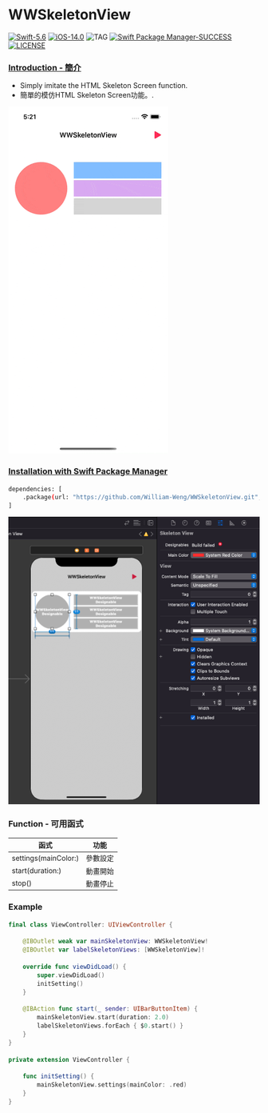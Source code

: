 # WWSkeletonView
[![Swift-5.6](https://img.shields.io/badge/Swift-5.6-orange.svg?style=flat)](https://developer.apple.com/swift/) [![iOS-14.0](https://img.shields.io/badge/iOS-14.0-pink.svg?style=flat)](https://developer.apple.com/swift/) ![TAG](https://img.shields.io/github/v/tag/William-Weng/WWSkeletonView) [![Swift Package Manager-SUCCESS](https://img.shields.io/badge/Swift_Package_Manager-SUCCESS-blue.svg?style=flat)](https://developer.apple.com/swift/) [![LICENSE](https://img.shields.io/badge/LICENSE-MIT-yellow.svg?style=flat)](https://developer.apple.com/swift/)

### [Introduction - 簡介](https://swiftpackageindex.com/William-Weng)
- Simply imitate the HTML Skeleton Screen function.
- 簡單的模仿HTML Skeleton Screen功能。.

![](./Example.gif)

### [Installation with Swift Package Manager](https://medium.com/彼得潘的-swift-ios-app-開發問題解答集/使用-spm-安裝第三方套件-xcode-11-新功能-2c4ffcf85b4b)

```bash
dependencies: [
    .package(url: "https://github.com/William-Weng/WWSkeletonView.git", .upToNextMajor(from: "1.0.2"))
]
```

![](./IBDesignable.png)

### Function - 可用函式
|函式|功能|
|-|-|
|settings(mainColor:)|參數設定|
|start(duration:)|動畫開始|
|stop()|動畫停止|

### Example
```swift
final class ViewController: UIViewController {

    @IBOutlet weak var mainSkeletonView: WWSkeletonView!
    @IBOutlet var labelSkeletonViews: [WWSkeletonView]!
    
    override func viewDidLoad() {
        super.viewDidLoad()
        initSetting()
    }
    
    @IBAction func start(_ sender: UIBarButtonItem) {
        mainSkeletonView.start(duration: 2.0)
        labelSkeletonViews.forEach { $0.start() }
    }
}

private extension ViewController {
    
    func initSetting() {
        mainSkeletonView.settings(mainColor: .red)
    }
}
```
